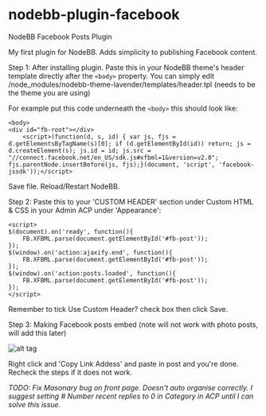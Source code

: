 # nodebb-plugin-facebook
NodeBB Facebook Posts Plugin

My first plugin for NodeBB. Adds simplicity to publishing Facebook content.

Step 1:
After installing plugin. Paste this in your NodeBB theme's header template directly after the ``<body>`` property. 
You can simply edit /node_modules/nodebb-theme-lavender/templates/header.tpl (needs to be the theme you are using)

For example put this code underneath the ``<body>`` this should look like:
```
<body>
<div id="fb-root"></div>
	<script>(function(d, s, id) { var js, fjs = d.getElementsByTagName(s)[0]; if (d.getElementById(id)) return; js = d.createElement(s); js.id = id; js.src = "//connect.facebook.net/en_US/sdk.js#xfbml=1&version=v2.0"; fjs.parentNode.insertBefore(js, fjs);}(document, 'script', 'facebook-jssdk'));</script>
```
Save file. Reload/Restart NodeBB.

Step 2:
Paste this to your 'CUSTOM HEADER' section under Custom HTML & CSS in your Admin ACP under 'Appearance':
```
<script>
$(document).on('ready', function(){
    FB.XFBML.parse(document.getElementById('#fb-post'));
});
$(window).on('action:ajaxify.end', function(){
    FB.XFBML.parse(document.getElementById('#fb-post'));
});
$(window).on('action:posts.loaded', function(){
    FB.XFBML.parse(document.getElementById('#fb-post'));
});
</script>
```
Remember to tick Use Custom Header? check box then click Save. 

Step 3:
Making Facebook posts embed (note will not work with photo posts, will add this later)

![alt tag](https://github.com/highkick05/nodebb-plugin-facebook/blob/master/facebook-plugin.jpg)

Right click and 'Copy Link Addess' and paste in post and you're done. Recheck the steps if it does not work.

*TODO: Fix Masonary bug on front page. Doesn't auto organise correctly. I suggest setting # Number recent replies to 0 in Category in ACP until I can solve this issue.*


